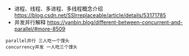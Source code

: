 * 进程、线程、多进程、多线程概念介绍
https://blog.csdn.net/SSIrreplaceable/article/details/53171785
* 并发并行解释
https://yanbin.blog/different-between-concurrent-and-parallel/#more-8509

```
parallel并行 三人吃一个馒头
concurrency并发 一人吃三个馒头
```
